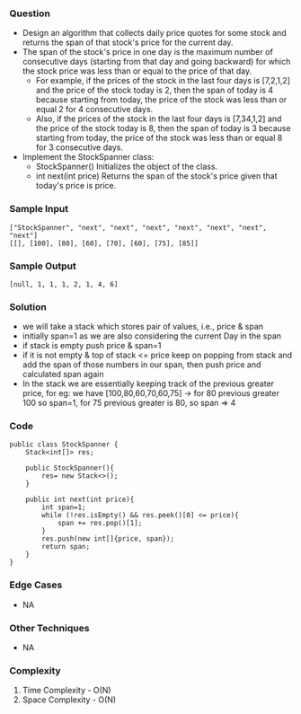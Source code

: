 ### Question
- Design an algorithm that collects daily price quotes for some stock and returns the span of that stock's price for the current day. 
- The span of the stock's price in one day is the maximum number of consecutive days (starting from that day and going backward) for which the stock price was less than or equal to the price of that day. 
  - For example, if the prices of the stock in the last four days is [7,2,1,2] and the price of the stock today is 2, then the span of today is 4 because starting from today, the price of the stock was less than or equal 2 for 4 consecutive days. 
  - Also, if the prices of the stock in the last four days is [7,34,1,2] and the price of the stock today is 8, then the span of today is 3 because starting from today, the price of the stock was less than or equal 8 for 3 consecutive days. 
- Implement the StockSpanner class:
  - StockSpanner() Initializes the object of the class. 
  - int next(int price) Returns the span of the stock's price given that today's price is price.

### Sample Input
    ["StockSpanner", "next", "next", "next", "next", "next", "next", "next"]
    [[], [100], [80], [60], [70], [60], [75], [85]]

### Sample Output
    [null, 1, 1, 1, 2, 1, 4, 6]


### Solution
- we will take a stack which stores pair of values, i.e., price & span
- initially span=1 as we are also considering the current Day in the span
- if stack is empty push price & span=1
- if it is not empty & top of stack <= price keep on popping from stack and add the span of those numbers in our span, then push price and calculated span again
- In the stack we are essentially keeping track of the previous greater price, for eg: we have [100,80,60,70,60,75] -> for 80 previous greater 100 so span=1, for 75 previous greater is 80, so span => 4

### Code
    public class StockSpanner {
        Stack<int[]> res;
    
        public StockSpanner(){
            res= new Stack<>();
        }
    
        public int next(int price){
            int span=1;
            while (!res.isEmpty() && res.peek()[0] <= price){
                span += res.pop()[1];
            }
            res.push(new int[]{price, span});
            return span;
        }
    }

### Edge Cases
- NA

### Other Techniques
- NA

### Complexity
1. Time Complexity - O(N)
2. Space Complexity - O(N)